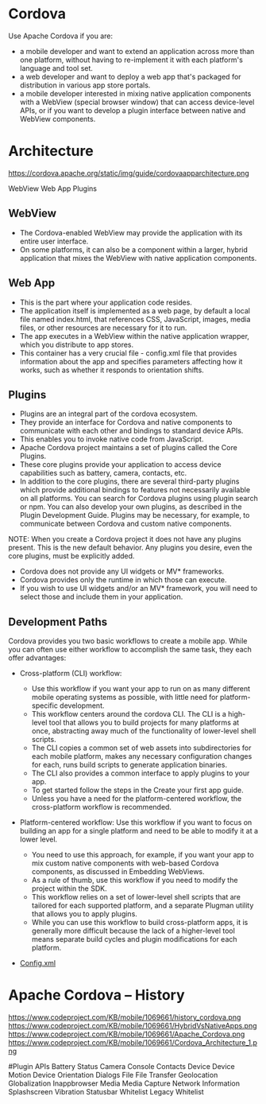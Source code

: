 # Cordova

Use Apache Cordova if you are:

* a mobile developer and want to extend an application across more than one platform, without having to re-implement it with each platform's language and tool set.
* a web developer and want to deploy a web app that's packaged for distribution in various app store portals.
* a mobile developer interested in mixing native application components with a WebView (special browser window) that can access device-level APIs, or if you want to develop a plugin interface between native and WebView components.

# Architecture
https://cordova.apache.org/static/img/guide/cordovaapparchitecture.png


WebView
Web App
Plugins


## WebView
* The Cordova-enabled WebView may provide the application with its entire user interface.
* On some platforms, it can also be a component within a larger, hybrid application that mixes the WebView with native application components. 


## Web App
* This is the part where your application code resides. 
* The application itself is implemented as a web page, by default a local file named index.html, that references CSS, JavaScript, images, media files, or other resources are necessary for it to run. 
* The app executes in a WebView within the native application wrapper, which you distribute to app stores.
* This container has a very crucial file - config.xml file that provides information about the app and specifies parameters affecting how it works, such as whether it responds to orientation shifts.

## Plugins
* Plugins are an integral part of the cordova ecosystem. 
* They provide an interface for Cordova and native components to communicate with each other and bindings to standard device APIs. 
* This enables you to invoke native code from JavaScript.
* Apache Cordova project maintains a set of plugins called the Core Plugins.
* These core plugins provide your application to access device capabilities such as battery, camera, contacts, etc.
* In addition to the core plugins, there are several third-party plugins which provide additional bindings to features not necessarily available on all platforms. You can search for Cordova plugins using plugin search or npm. You can also develop your own plugins, as described in the Plugin Development Guide. Plugins may be necessary, for example, to communicate between Cordova and custom native components.

NOTE: When you create a Cordova project it does not have any plugins present. This is the new default behavior. Any plugins you desire, even the core plugins, must be explicitly added.

* Cordova does not provide any UI widgets or MV* frameworks. 
* Cordova provides only the runtime in which those can execute. 
* If you wish to use UI widgets and/or an MV* framework, you will need to select those and include them in your application.

## Development Paths
Cordova provides you two basic workflows to create a mobile app. While you can often use either workflow to accomplish the same task, they each offer advantages:

* Cross-platform (CLI) workflow: 
  * Use this workflow if you want your app to run on as many different mobile operating systems as possible, with little need for platform-specific development. 
  * This workflow centers around the cordova CLI. The CLI is a high-level tool that allows you to build projects for many platforms at once, abstracting away much of the functionality of lower-level shell scripts. 
  * The CLI copies a common set of web assets into subdirectories for each mobile platform, makes any necessary configuration changes for each, runs build scripts to generate application binaries. 
  * The CLI also provides a common interface to apply plugins to your app. 
  * To get started follow the steps in the Create your first app guide. 
  * Unless you have a need for the platform-centered workflow, the cross-platform workflow is recommended.

* Platform-centered workflow: Use this workflow if you want to focus on building an app for a single platform and need to be able to modify it at a lower level. 
  * You need to use this approach, for example, if you want your app to mix custom native components with web-based Cordova components, as discussed in Embedding WebViews.
  * As a rule of thumb, use this workflow if you need to modify the project within the SDK. 
  * This workflow relies on a set of lower-level shell scripts that are tailored for each supported platform, and a separate Plugman utility that allows you to apply plugins. 
  * While you can use this workflow to build cross-platform apps, it is generally more difficult because the lack of a higher-level tool means separate build cycles and plugin modifications for each platform.



* [Config.xml](https://cordova.apache.org/docs/en/latest/config_ref/index.html)



# Apache Cordova – History 
https://www.codeproject.com/KB/mobile/1069661/history_cordova.png
https://www.codeproject.com/KB/mobile/1069661/HybridVsNativeApps.png
https://www.codeproject.com/KB/mobile/1069661/Apache_Cordova.png
https://www.codeproject.com/KB/mobile/1069661/Cordova_Architecture_1.png


#Plugin APIs
Battery Status
Camera
Console
Contacts
Device
Device Motion
Device Orientation
Dialogs
File
File Transfer
Geolocation
Globalization
Inappbrowser
Media
Media Capture
Network Information
Splashscreen
Vibration
Statusbar
Whitelist
Legacy Whitelist


